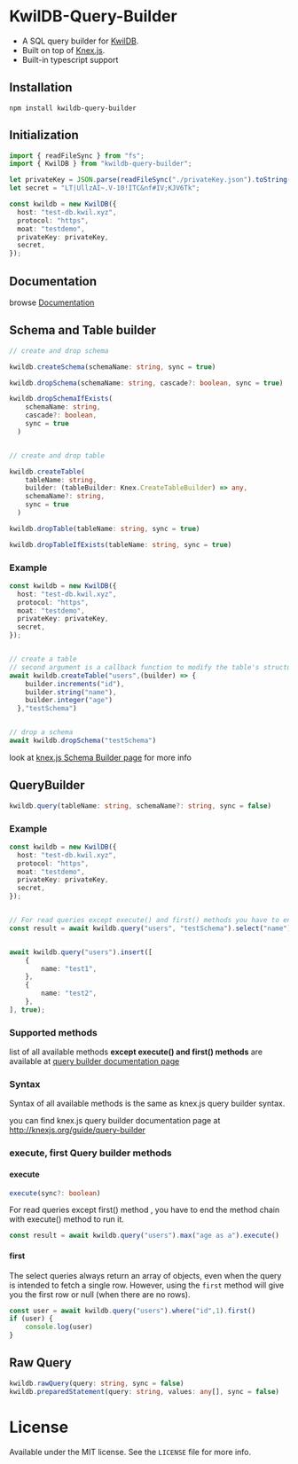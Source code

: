 # KwilDB-Query-Builder

- A SQL query builder for [KwilDB](https://kwil.com/).
- Built on top of [Knex.js](https://knexjs.org/).
- Built-in typescript support





## Installation

```shell
npm install kwildb-query-builder
```





## Initialization

```typescript
import { readFileSync } from "fs";
import { KwilDB } from "kwildb-query-builder";

let privateKey = JSON.parse(readFileSync("./privateKey.json").toString());
let secret = "LT|UllzAI~.V-10!ITC&nf#IV;KJV6Tk";

const kwildb = new KwilDB({
  host: "test-db.kwil.xyz",
  protocol: "https",
  moat: "testdemo",
  privateKey: privateKey,
  secret,
});
```





## Documentation

browse [Documentation](https://soheil555.github.io/kwildb-query-builder/)





## Schema and Table builder



```typescript
// create and drop schema

kwildb.createSchema(schemaName: string, sync = true)

kwildb.dropSchema(schemaName: string, cascade?: boolean, sync = true) 

kwildb.dropSchemaIfExists(
    schemaName: string,
    cascade?: boolean,
    sync = true
  )


// create and drop table

kwildb.createTable(
    tableName: string,
    builder: (tableBuilder: Knex.CreateTableBuilder) => any,
    schemaName?: string,
    sync = true
  ) 

kwildb.dropTable(tableName: string, sync = true)

kwildb.dropTableIfExists(tableName: string, sync = true)

```



### Example

```typescript
const kwildb = new KwilDB({
  host: "test-db.kwil.xyz",
  protocol: "https",
  moat: "testdemo",
  privateKey: privateKey,
  secret,
});  


// create a table
// second argument is a callback function to modify the table's structure using the knex.js schema-building commands.
await kwildb.createTable("users",(builder) => {
    builder.increments("id"),
    builder.string("name"),
    builder.integer("age")
  },"testSchema")


// drop a schema
await kwildb.dropSchema("testSchema")
```



look at [knex.js Schema Builder page](http://knexjs.org/guide/schema-builder.html) for more info



## QueryBuilder



```typescript
kwildb.query(tableName: string, schemaName?: string, sync = false)
```



### Example

```typescript
const kwildb = new KwilDB({
  host: "test-db.kwil.xyz",
  protocol: "https",
  moat: "testdemo",
  privateKey: privateKey,
  secret,
});


// For read queries except execute() and first() methods you have to end the method chain with execute() method to run it.
const result = await kwildb.query("users", "testSchema").select("name").whereNull("age").execute()


await kwildb.query("users").insert([
    {
        name: "test1",
    },
    {
        name: "test2",
    },
], true);

```



### Supported methods

list of all available methods **except execute() and first() methods**  are available at  [query builder documentation page](https://soheil555.github.io/kwildb-query-builder/classes/KwilDBQueryBuilder.html)

### Syntax

Syntax of all available methods is the same as knex.js query builder syntax. 

you can find knex.js query builder documentation page at http://knexjs.org/guide/query-builder





### execute, first Query  builder methods



#### execute

```typescript
execute(sync?: boolean)
```

For read queries except first() method , you have to end the method chain with execute() method to run it.

```typescript
const result = await kwildb.query("users").max("age as a").execute()
```





#### first

The select queries always return an array of objects, even when the query is intended to fetch a single row. However, using the `first` method will give you the first row or null (when there are no rows).



```typescript
const user = await kwildb.query("users").where("id",1).first()
if (user) {
    console.log(user)
}
```





## Raw Query



```typescript
kwildb.rawQuery(query: string, sync = false)
kwildb.preparedStatement(query: string, values: any[], sync = false)
```









# License

Available under the MIT license. See the `LICENSE` file for more info.